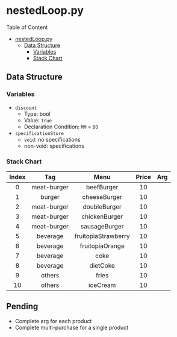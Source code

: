 # nestedLoop.py
Table of Content
- [nestedLoop.py](#nestedlooppy)
  - [Data Structure](#data-structure)
    - [Variables](#variables)
    - [Stack Chart](#stack-chart)

## Data Structure
### Variables
* `discount`
  * Type: bool
  * Value: `True`
  * Declaration Condition: `MM` = `DD`
* `specificationStore`
  * `void`: no specifications
  * non-void: specifications

### Stack Chart
| Index | Tag | Menu | Price | Arg |
| :-: | :-: | :-: | :-: | :-: |
| 0 | meat-burger | beefBurger | 10 |  |
| 1 | burger | cheeseBurger | 10 |  |
| 2 | meat-burger | doubleBurger | 10 |  |
| 3 | meat-burger | chickenBurger | 10 |  |
| 4 | meat-burger | sausageBurger | 10 |  |
| 5 | beverage | fruitopiaStrawberry | 10 |  |
| 6 | beverage | fruitopiaOrange | 10 |  |
| 7 | beverage | coke | 10 |  |
| 8 | beverage | dietCoke | 10 |  |
| 9 | others | fries | 10 |  |
| 10 | others | iceCream | 10 |  |

## Pending
* Complete arg for each product
* Complete multi-purchase for a single product